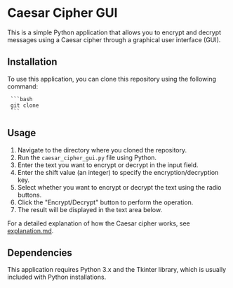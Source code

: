 # Caesar Cipher GUI

This is a simple Python application that allows you to encrypt and decrypt messages using a Caesar cipher through a graphical user interface (GUI).

## Installation

To use this application, you can clone this repository using the following command:

     ```bash
     git clone 
     ```


## Usage

1. Navigate to the directory where you cloned the repository.
2. Run the `caesar_cipher_gui.py` file using Python.
3. Enter the text you want to encrypt or decrypt in the input field.
4. Enter the shift value (an integer) to specify the encryption/decryption key.
5. Select whether you want to encrypt or decrypt the text using the radio buttons.
6. Click the "Encrypt/Decrypt" button to perform the operation.
7. The result will be displayed in the text area below.

For a detailed explanation of how the Caesar cipher works, see [explanation.md](explanation.md).

## Dependencies

This application requires Python 3.x and the Tkinter library, which is usually included with Python installations.
